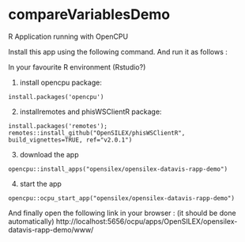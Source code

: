 # compareVariablesDemo

R Application running with OpenCPU 

Install this app using the following command. And run it as follows :

In your favourite R environment (Rstudio?)

1. install opencpu package:

```install.packages('opencpu')```

2. installremotes and phisWSClientR package:

```install.packages('remotes');```
```remotes::install_github("OpenSILEX/phisWSClientR", build_vignettes=TRUE, ref="v2.0.1")```


3. download the app 

```opencpu::install_apps("opensilex/opensilex-datavis-rapp-demo")```

4. start the app

```opencpu::ocpu_start_app("opensilex/opensilex-datavis-rapp-demo")```

And finally open the following link in your browser :
(it should be done automatically)
http://localhost:5656/ocpu/apps/OpenSILEX/opensilex-datavis-rapp-demo/www/
